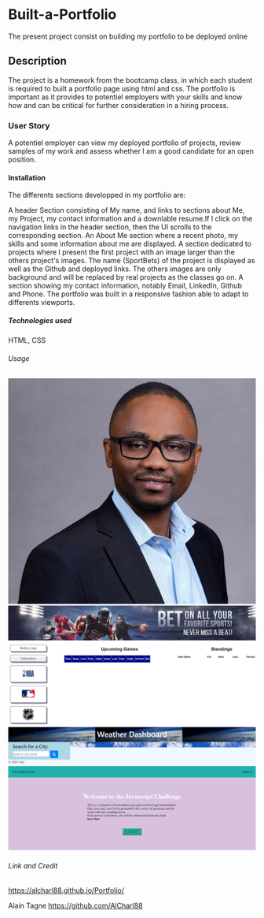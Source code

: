 # Built-a-Portfolio
The present project consist on building my portfolio to be deployed online

## Description
The project is a homework from the bootcamp class, in which each student is required to built a portfolio page using html and css. The portfolio is important as it provides to potentiel employers  with your skills and know how and can be critical for further consideration in a hiring process.

### User Story

A potentiel employer can view my deployed portfolio of projects, review samples of my work and assess whether I am a good candidate for an open position.

#### Installation

 The differents sections developped in my portfolio are:

A header Section consisting of My name, and links to sections about Me, my Project, my contact information and a downlable resume.If I click on the navigation links in the header section, then the UI scrolls to the corresponding section.
An About Me section where a recent photo, my skills and some information about me are displayed. 
A section dedicated to projects where I present the first project with an image larger than the others project's images. The name (SportBets) of the project is displayed as well as the Github and deployed links. The others images are only background and will be replaced by real projects as the classes go on. 
A section showing my contact information, notably Email, LinkedIn, Github and Phone.
The portfolio was built in a responsive fashion able to adapt to differents viewports.

##### Technologies used
HTML, CSS

###### Usage

![screenshot](assets/images/alain_picture_portfolio.jpg)
![screenshot](assets/images/homepage.jpg)
![screenshot](assets/images/weather_dashboard.png)
![screenshot](assets/images/Code_Quiz.png)

###### Link and Credit
https://alcharl88.github.io/Portfolio/

Alain Tagne
https://github.com/AlCharl88